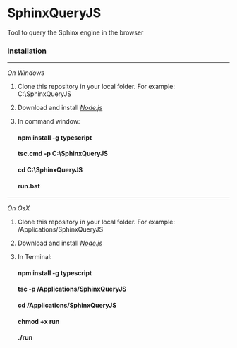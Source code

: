 # SphinxQueryJS

Tool to query the Sphinx engine in the browser

### Installation

---

_On Windows_

1. Clone this repository in your local folder. For example: C:\SphinxQueryJS

2. Download and install [*Node.js*](https://nodejs.org/en/)

3. In command window:

    #### npm install -g typescript

    #### tsc.cmd -p C:\SphinxQueryJS

    #### cd C:\SphinxQueryJS
    
    #### run.bat


---

_On OsX_

1. Clone this repository in your local folder. For example: /Applications/SphinxQueryJS

2. Download and install [*Node.js*](https://nodejs.org/en/)

3. In Terminal:

    #### npm install -g typescript

    #### tsc -p /Applications/SphinxQueryJS

    #### cd /Applications/SphinxQueryJS

    #### chmod +x run

    #### ./run
    

